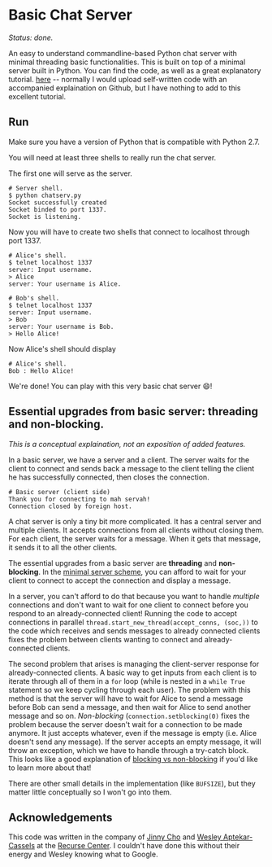# Basic Chat Server

*Status: done.*

An easy to understand commandline-based Python chat server with minimal threading basic functionalities. This is built on top of a minimal server built in Python. You can find the code, as well as a great explanatory tutorial. [here](https://pythontips.com/2013/08/06/python-socket-network-programming/) -- normally I would upload self-written code with an accompanied explaination on Github, but I have nothing to add to this excellent tutorial.

## Run

Make sure you have a version of Python that is compatible with Python 2.7.

You will need at least three shells to really run the chat server. 

The first one will serve as the server. 

```
# Server shell.
$ python chatserv.py
Socket successfully created
Socket binded to port 1337.
Socket is listening.
```

Now you will have to create two shells that connect to localhost through port 1337. 

```
# Alice's shell.
$ telnet localhost 1337
server: Input username.
> Alice
server: Your username is Alice.
```

```
# Bob's shell.
$ telnet localhost 1337
server: Input username.
> Bob 
server: Your username is Bob.
> Hello Alice!
```

Now Alice's shell should display 

```
# Alice's shell.
Bob : Hello Alice!
```

We're done! You can play with this very basic chat server 😄!

## Essential upgrades from basic server: threading and non-blocking. 

*This is a conceptual explaination, not an exposition of added features.*

In a basic server, we have a server and a client. The server waits for the client to connect and sends back a message to the client telling the client he has successfully connected, then closes the connection.

```
# Basic server (client side)
Thank you for connecting to mah servah!
Connection closed by foreign host.
```

A chat server is only a tiny bit more complicated. It has a central server and multiple clients. It accepts connections from all clients without closing them. For each client, the server waits for a message. When it gets that message, it sends it to all the other clients. 

The essential upgrades from a basic server are **threading** and **non-blocking**. In the [minimal server scheme](https://pythontips.com/2013/08/06/python-socket-network-programming/), you can afford to wait for your client to connect to accept the connection and display a message. 

In a server, you can't afford to do that because you want to handle *multiple* connections and don't want to wait for one client to connect before you respond to an already-connected client! Running the code to accept connections in parallel `thread.start_new_thread(accept_conns, (soc,))` to the code which receives and sends messages to already connected clients fixes the problem between clients wanting to connect and already-connected clients.

The second problem that arises is managing the client-server response for already-connected clients. A basic way to get inputs from each client is to iterate through all of them in a `for` loop (while is nested in a `while True` statement so we keep cycling through each user). The problem with this method is that the server will have to wait for Alice to send a message before Bob can send a message, and then wait for Alice to send another message and so on. *Non-blocking* (`connection.setblocking(0)` fixes the problem because the server doesn't wait for a connection to be made anymore. It just accepts whatever, even if the message is empty (i.e. Alice doesn't send any message). If the server accepts an empty message, it will throw an exception, which we have to handle through a try-catch block. This looks like a good explanation of [blocking vs non-blocking](http://www.scottklement.com/rpg/socktut/nonblocking.html) if you'd like to learn more about that!

There are other small details in the implementation (like `BUFSIZE`), but they matter little conceptually so I won't go into them. 

## Acknowledgements

This code was written in the company of [Jinny Cho](https://github.com/eunjincho503) and [Wesley Aptekar-Cassels](https://github.com/WesleyAC) at the [Recurse Center](https://www.recurse.com/). I couldn't have done this without their energy and Wesley knowing what to Google. 
